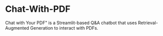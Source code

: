 # Chat-With-PDF
Chat with Your PDF" is a Streamlit-based Q&amp;A chatbot that uses Retrieval-Augmented Generation to interact with PDFs.
